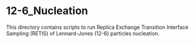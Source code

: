 # 12-6_Nucleation
This directory contains scripts to run Replica Exchange Transition Interface Sampling (RETIS) of Lennard-Jones (12-6) particles nucleation. 

